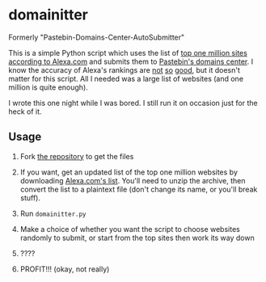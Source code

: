 # domainitter

Formerly "Pastebin-Domains-Center-AutoSubmitter"

This is a simple Python script which uses the list of [top one million sites according to Alexa.com][1] and submits them to [Pastebin's domains center][2]. I know the accuracy of Alexa's rankings are [not][4] [so][5] [good][6], but it doesn't matter for this script. All I needed was a large list of websites (and one million is quite enough).

I wrote this one night while I was bored. I still run it on occasion just for the heck of it.

## Usage

1. Fork [the repository][7] to get the files  
2. If you want, get an updated list of the top one million websites by downloading [Alexa.com's list][3]. You'll need to unzip the archive, then convert the list to a plaintext file (don't change its name, or you'll break stuff).
3. Run `domainitter.py`  
4. Make a choice of whether you want the script to choose websites randomly to submit, or start from the top sites then work its way down  
5. ????  
6. PROFIT!!! (okay, not really)

   [1]: http://www.alexa.com/topsites (Top Sites)
   [2]: http://pastebin.com/domains (Pastebin - Domains Center)
   [3]: http://s3.amazonaws.com/alexa-static/top-1m.csv.zip (Download Alexa's list of top websites)
   [4]: https://secure.wikimedia.org/wikipedia/en/wiki/Alexa_Internet#Accuracy_of_ranking_by_the_Alexa_Toolbar
   [5]: http://techcrunch.com/2007/08/13/alexa-says-youtube-is-now-bigger-than-google-theyre-wrong/
   [6]: http://techcrunch.com/2007/11/25/alexas-make-believe-internet/
   [7]: https://github.com/KenanY/domainitter
   